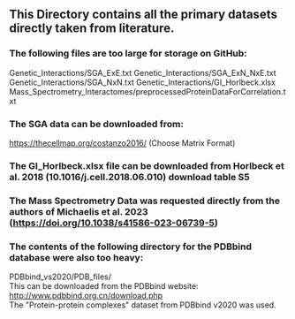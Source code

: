## This Directory contains all the primary datasets directly taken from literature.

### The following files are too large for storage on GitHub:
Genetic_Interactions/SGA_ExE.txt
Genetic_Interactions/SGA_ExN_NxE.txt
Genetic_Interactions/SGA_NxN.txt
Genetic_Interactions/GI_Horlbeck.xlsx
Mass_Spectrometry_Interactomes/preprocessedProteinDataForCorrelation.txt

### The SGA data can be downloaded from:
https://thecellmap.org/costanzo2016/ 
(Choose Matrix Format)

### The GI_Horlbeck.xlsx file can be downloaded from Horlbeck et al. 2018 (10.1016/j.cell.2018.06.010) download table S5

### The Mass Spectrometry Data was requested directly from the authors of Michaelis et al. 2023 (https://doi.org/10.1038/s41586-023-06739-5)

### The contents of the following directory for the PDBbind database were also too heavy:
PDBbind_vs2020/PDB_files/ <br>
This can be downloaded from the PDBbind website: http://www.pdbbind.org.cn/download.php  <br>
The "Protein-protein complexes" dataset from PDBbind v2020 was used.  <br>
